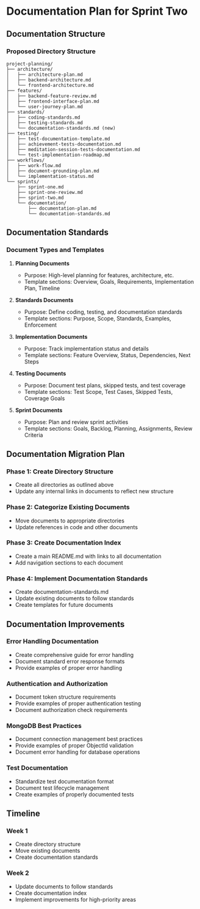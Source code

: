 # Documentation Plan for Sprint Two

## Documentation Structure

### Proposed Directory Structure
```
project-planning/
├── architecture/
│   ├── architecture-plan.md
│   ├── backend-architecture.md
│   └── frontend-architecture.md
├── features/
│   ├── backend-feature-review.md
│   ├── frontend-interface-plan.md
│   └── user-journey-plan.md
├── standards/
│   ├── coding-standards.md
│   ├── testing-standards.md
│   └── documentation-standards.md (new)
├── testing/
│   ├── test-documentation-template.md
│   ├── achievement-tests-documentation.md
│   ├── meditation-session-tests-documentation.md
│   └── test-implementation-roadmap.md
├── workflows/
│   ├── work-flow.md
│   ├── document-grounding-plan.md
│   └── implementation-status.md
└── sprints/
    ├── sprint-one.md
    ├── sprint-one-review.md
    ├── sprint-two.md
    └── documentation/
        ├── documentation-plan.md
        └── documentation-standards.md
```

## Documentation Standards

### Document Types and Templates

1. **Planning Documents**
   - Purpose: High-level planning for features, architecture, etc.
   - Template sections: Overview, Goals, Requirements, Implementation Plan, Timeline

2. **Standards Documents**
   - Purpose: Define coding, testing, and documentation standards
   - Template sections: Purpose, Scope, Standards, Examples, Enforcement

3. **Implementation Documents**
   - Purpose: Track implementation status and details
   - Template sections: Feature Overview, Status, Dependencies, Next Steps

4. **Testing Documents**
   - Purpose: Document test plans, skipped tests, and test coverage
   - Template sections: Test Scope, Test Cases, Skipped Tests, Coverage Goals

5. **Sprint Documents**
   - Purpose: Plan and review sprint activities
   - Template sections: Goals, Backlog, Planning, Assignments, Review Criteria

## Documentation Migration Plan

### Phase 1: Create Directory Structure
- Create all directories as outlined above
- Update any internal links in documents to reflect new structure

### Phase 2: Categorize Existing Documents
- Move documents to appropriate directories
- Update references in code and other documents

### Phase 3: Create Documentation Index
- Create a main README.md with links to all documentation
- Add navigation sections to each document

### Phase 4: Implement Documentation Standards
- Create documentation-standards.md
- Update existing documents to follow standards
- Create templates for future documents

## Documentation Improvements

### Error Handling Documentation
- Create comprehensive guide for error handling
- Document standard error response formats
- Provide examples of proper error handling

### Authentication and Authorization
- Document token structure requirements
- Provide examples of proper authentication testing
- Document authorization check requirements

### MongoDB Best Practices
- Document connection management best practices
- Provide examples of proper ObjectId validation
- Document error handling for database operations

### Test Documentation
- Standardize test documentation format
- Document test lifecycle management
- Create examples of properly documented tests

## Timeline

### Week 1
- Create directory structure
- Move existing documents
- Create documentation standards

### Week 2
- Update documents to follow standards
- Create documentation index
- Implement improvements for high-priority areas 